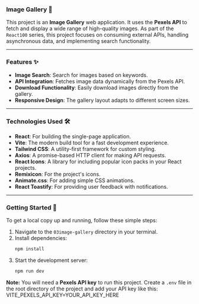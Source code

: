 ### Image Gallery 📸

This project is an **Image Gallery** web application. It uses the **Pexels API** to fetch and display a wide range of high-quality images. As part of the `React100` series, this project focuses on consuming external APIs, handling asynchronous data, and implementing search functionality.

---

### Features ✨

* **Image Search**: Search for images based on keywords.
* **API Integration**: Fetches image data dynamically from the Pexels API.
* **Download Functionality**: Easily download images directly from the gallery.
* **Responsive Design**: The gallery layout adapts to different screen sizes.

---

### Technologies Used 🛠️

* **React**: For building the single-page application.
* **Vite**: The modern build tool for a fast development experience.
* **Tailwind CSS**: A utility-first framework for custom styling.
* **Axios**: A promise-based HTTP client for making API requests.
* **React Icons**: A library for including popular icon packs in your React projects.
* **Remixicon**: For the project's icons.
* **Animate.css**: For adding simple CSS animations.
* **React Toastify**: For providing user feedback with notifications.

---

### Getting Started 🚀

To get a local copy up and running, follow these simple steps:

1.  Navigate to the `03image-gallery` directory in your terminal.
2.  Install dependencies:
    ```bash
    npm install
    ```
3.  Start the development server:
    ```bash
    npm run dev
    ```

**Note:** You will need a **Pexels API key** to run this project. Create a `.env` file in the root directory of the project and add your API key like this: VITE_PEXELS_API_KEY=YOUR_API_KEY_HERE